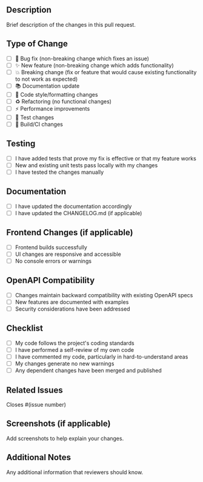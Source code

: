 ## Description
Brief description of the changes in this pull request.

## Type of Change
- [ ] 🐛 Bug fix (non-breaking change which fixes an issue)
- [ ] ✨ New feature (non-breaking change which adds functionality)
- [ ] 💥 Breaking change (fix or feature that would cause existing functionality to not work as expected)
- [ ] 📚 Documentation update
- [ ] 🎨 Code style/formatting changes
- [ ] ♻️ Refactoring (no functional changes)
- [ ] ⚡ Performance improvements
- [ ] 🧪 Test changes
- [ ] 🔧 Build/CI changes

## Testing
- [ ] I have added tests that prove my fix is effective or that my feature works
- [ ] New and existing unit tests pass locally with my changes
- [ ] I have tested the changes manually

## Documentation
- [ ] I have updated the documentation accordingly
- [ ] I have updated the CHANGELOG.md (if applicable)

## Frontend Changes (if applicable)
- [ ] Frontend builds successfully
- [ ] UI changes are responsive and accessible
- [ ] No console errors or warnings

## OpenAPI Compatibility
- [ ] Changes maintain backward compatibility with existing OpenAPI specs
- [ ] New features are documented with examples
- [ ] Security considerations have been addressed

## Checklist
- [ ] My code follows the project's coding standards
- [ ] I have performed a self-review of my own code
- [ ] I have commented my code, particularly in hard-to-understand areas
- [ ] My changes generate no new warnings
- [ ] Any dependent changes have been merged and published

## Related Issues
Closes #(issue number)

## Screenshots (if applicable)
Add screenshots to help explain your changes.

## Additional Notes
Any additional information that reviewers should know.
